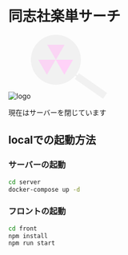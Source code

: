 # **同志社楽単サーチ**
![logo](https://github.com/kuma0328/easy-class-search/assets/75209027/6ddb444c-8df3-4697-9429-8663bd53f0fa)<svg width="153" height="128" viewBox="0 0 153 128" fill="none" xmlns="http://www.w3.org/2000/svg">
<path d="M100 50C100 77.6142 77.6142 100 50 100C22.3858 100 0 77.6142 0 50C0 22.3858 22.3858 0 50 0C77.6142 0 100 22.3858 100 50Z" fill="#F1F1F1"/>
<path d="M88 88.5749L96.1048 77L152.351 116.384L144.246 127.959L88 88.5749Z" fill="#F1F1F1"/>
<path d="M88 81.7502L89.9257 79L93.6187 81.5859L91.693 84.3361L88 81.7502Z" fill="#F1F1F1"/>
<path d="M50 50L32.6795 20H67.3205L50 50Z" fill="#FAD5F4"/>
<path d="M67 80L49.6795 50H84.3205L67 80Z" fill="#FFD2F8"/>
<path d="M32 80L14.6795 50H49.3205L32 80Z" fill="#FAD5F4"/>
</svg>

現在はサーバーを閉じています

## localでの起動方法

### サーバーの起動

```bash
cd server
docker-compose up -d
```

### フロントの起動
```bash
cd front
npm install
npm run start
```
